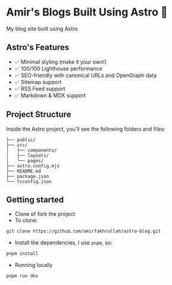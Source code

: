 # Amir's Blogs Built Using Astro 🚀

My blog site built using Astro

## Astro's Features

- ✅ Minimal styling (make it your own!)
- ✅ 100/100 Lighthouse performance
- ✅ SEO-friendly with canonical URLs and OpenGraph data
- ✅ Sitemap support
- ✅ RSS Feed support
- ✅ Markdown & MDX support

## Project Structure

Inside the Astro project, you'll see the following folders and files:

```
├── public/
├── src/
│   ├── components/
│   ├── layouts/
│   └── pages/
├── astro.config.mjs
├── README.md
├── package.json
└── tsconfig.json
```

## Getting started

- Clone of fork the project
- To clone:

```bash
git clone https://github.com/amirfakhrullah/astro-blog.git
```

- Install the dependencies, I use `pnpm`, so:

```bash
pnpm install
```

- Running locally

```bash
pnpm run dev
```